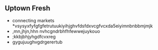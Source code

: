 ## Uptown Fresh
 * connecting markets
*vsysyxfyfgfgfetrutuukiyihjghvfdsfdxvcgfvcxda5eiyimnbnbbmjmjk
 * ,mn,jhjn,hhn nvhcgndrbhfhfewwejuykouo
 * ;kkbjbhjyhgdfcvxreg
 * gygujuughvgdrgerertub